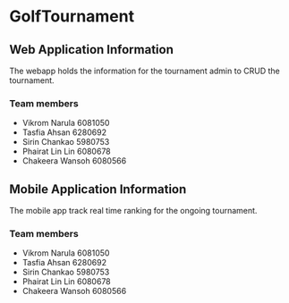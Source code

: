 # GolfTournament

## Web Application Information

The webapp holds the information for the tournament admin to CRUD the tournament.

### Team members

- Vikrom Narula 6081050
- Tasfia Ahsan 6280692
- Sirin Chankao 5980753
- Phairat Lin Lin 6080678
- Chakeera Wansoh 6080566

## Mobile Application Information

The mobile app track real time ranking for the ongoing tournament.

### Team members

- Vikrom Narula 6081050
- Tasfia Ahsan 6280692
- Sirin Chankao 5980753
- Phairat Lin Lin 6080678
- Chakeera Wansoh 6080566
